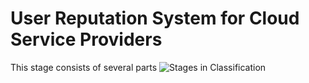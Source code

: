 # User Reputation System for Cloud Service Providers

This stage consists of several parts
![Stages in Classification](/img.jpg?raw=true "Stages in Classification")
